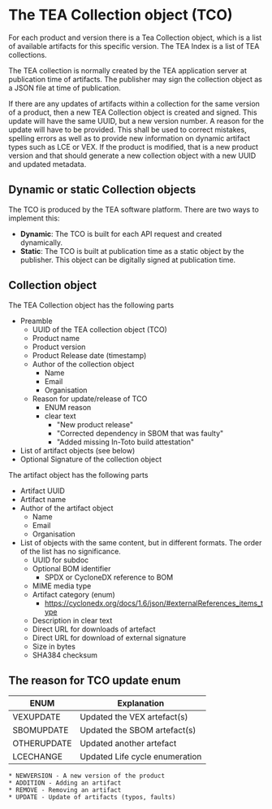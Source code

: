 # The TEA Collection object (TCO)

For each product and version there is a Tea Collection object, which is a list
of available artifacts for this specific version. The TEA Index is a list of
TEA collections.

The TEA collection is normally created by the TEA application server at
publication time of artifacts. The publisher may sign the collection
object as a JSON file at time of publication.

If there are any updates of artifacts within a collection for the same
version of a product, then a new TEA Collection object is created and signed.
This update will have the same UUID, but a new version number. A reason
for the update will have to be provided. This shall be used to
correct mistakes, spelling errors as well as to provide new information
on dynamic artifact types such as LCE or VEX. If the product
is modified, that is a new product version and that should generate
a new collection object with a new UUID and updated metadata.

## Dynamic or static Collection objects

The TCO is produced by the TEA software platform. There are two ways
to implement this:

* __Dynamic__: The TCO is built for each API request and created
  dynamically.
* __Static__: The TCO is built at publication time as a static
  object by the publisher. This object can be digitally signed at
  publication time.

## Collection object

The TEA Collection object has the following parts

* Preamble
  * UUID of the TEA collection object (TCO)
  * Product name
  * Product version
  * Product Release date (timestamp)
  * Author of the collection object
    * Name
    * Email
    * Organisation
  * Reason for update/release of TCO
    * ENUM reason
    * clear text
      * "New product release"
      * "Corrected dependency in SBOM that was faulty"
      * "Added missing In-Toto build attestation"
* List of artifact objects (see below)
* Optional Signature of the collection object

The artifact object has the following parts

* Artifact UUID
* Artifact name
* Author of the artifact object
  * Name
  * Email
  * Organisation
* List of objects with the same content, but in different formats.
  The order of the list has no significance.
  * UUID for subdoc
  * Optional BOM identifier
    * SPDX or CycloneDX reference to BOM
  * MIME media type
  * Artifact category (enum)
    * <https://cyclonedx.org/docs/1.6/json/#externalReferences_items_type>
  * Description in clear text
  * Direct URL for downloads of artefact
  * Direct URL for download of external signature
  * Size in bytes
  * SHA384 checksum

## The reason for TCO update enum

| ENUM        | Explanation                    |
|-------------|--------------------------------|
| VEXUPDATE   | Updated the VEX artefact(s)    |
| SBOMUPDATE  | Updated the SBOM artefact(s)   |
| OTHERUPDATE | Updated another artefact       |
| LCECHANGE   | Updated Life cycle enumeration |

    * NEWVERSION - A new version of the product
    * ADDITION - Adding an artifact
    * REMOVE - Removing an artifact
    * UPDATE - Update of artifacts (typos, faults)
